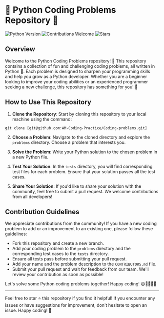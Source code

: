 # 🐍 Python Coding Problems Repository 🚀

![Python Version](https://img.shields.io/badge/Python-3.9-blue?logo=python&style=flat-square)
![Contributions Welcome](https://img.shields.io/badge/Contributions-Welcome-brightgreen?style=flat-square)
![Stars](https://img.shields.io/github/stars/yourusername/python-coding-problems?style=social)

## Overview

Welcome to the Python Coding Problems repository! 🎉 This repository contains a collection of fun and challenging coding problems, all written in Python 🐍. Each problem is designed to sharpen your programming skills and help you grow as a Python developer. Whether you are a beginner looking to improve your coding abilities or an experienced programmer seeking a new challenge, this repository has something for you! 💪

## How to Use This Repository

1. **Clone the Repository**: Start by cloning this repository to your local machine using the command:

```
git clone [git@github.com:AM-Coding-Practice/Coding-problems.git]
```
2. **Choose a Problem**: Navigate to the cloned directory and explore the `problems` directory. Choose a problem that interests you.

3. **Solve the Problem**: Write your Python solution to the chosen problem in a new Python file.

4. **Test Your Solution**: In the `tests` directory, you will find corresponding test files for each problem. Ensure that your solution passes all the test cases.

5. **Share Your Solution**: If you'd like to share your solution with the community, feel free to submit a pull request. We welcome contributions from all developers!

## Contribution Guidelines

We appreciate contributions from the community! If you have a new coding problem to add or an improvement to an existing one, please follow these guidelines:

- Fork this repository and create a new branch.
- Add your coding problem to the `problems` directory and the corresponding test cases to the `tests` directory.
- Ensure all tests pass before submitting your pull request.
- Add your name and the problem description to the `CONTRIBUTORS.md` file.
- Submit your pull request and wait for feedback from our team. We'll review your contribution as soon as possible!

Let's solve some Python coding problems together! Happy coding! 😄👩‍💻👨‍💻

---

Feel free to star ⭐ this repository if you find it helpful! If you encounter any issues or have suggestions for improvement, don't hesitate to open an issue. Happy coding! 🎉


